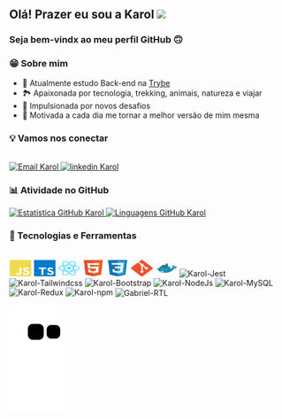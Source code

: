## Olá! Prazer eu sou a Karol <img src="https://media.giphy.com/media/hvRJCLFzcasrR4ia7z/giphy.gif" width="35px">
  ### Seja bem-vindx ao meu perfil GitHub 🙃

### 😁 Sobre mim 
 - 🌱 Atualmente estudo Back-end na <a href="https://www.betrybe.com/">Trybe</a> 
 - 🏞 Apaixonada por tecnologia, trekking, animais, natureza e viajar
 - 🚀 Impulsionada por novos desafios
 - 🎯 Motivada a cada dia me tornar a melhor versão de mim mesma

### 💡 Vamos nos conectar
<div style="display: inline_block, margin: 10px"><br>
  <a href="mailto:kkohlsstangherlin@gmail.com">
    <img src="https://img.shields.io/badge/Gmail-D14836?style=for-the-badge&logo=gmail&logoColor=white"
    alt="Email Karol" target="_blank"/>
  </a>
  <a href="https://www.linkedin.com/in/karoline-kohls-stangherlin-dev/">
    <img src="https://img.shields.io/badge/LinkedIn-0077B5?style=for-the-badge&logo=linkedin&logoColor=white" alt="linkedin Karol" target="_blank"/>
  </a>
</div>

### 📊 Atividade no GitHub
<div style="display: inline_block,">
<a href="https://github.com/KarolineKS">
  <img height='180em' src="https://github-readme-stats.vercel.app/api?username=KarolineKS&show_icons=true&theme=dracula&include_all_commits=true&count_private=true" alt="Estatistica GitHub Karol" />
</a>
<a href="https://github.com/KarolineKS">
  <img height='180em' src="https://github-readme-stats.vercel.app/api/top-langs/?username=KarolineKS&theme=dracula" alt="Linguagens GitHub Karol" />
</a>
</div>

### 🔧 Tecnologias e Ferramentas

<div style="display: inline_block, margin: 10px"><br>
  <img style="width: 60" alt="Karol-Js" height="30" width="40" src="https://raw.githubusercontent.com/devicons/devicon/master/icons/javascript/javascript-plain.svg">
  <img  alt="Karol-Ts" height="30" width="40" src="https://raw.githubusercontent.com/devicons/devicon/master/icons/typescript/typescript-plain.svg">
  <img  alt="Karol-React" height="30" width="40" src="https://raw.githubusercontent.com/devicons/devicon/master/icons/react/react-original.svg">
  <img  alt="Karol-HTML" height="30" width="40" src="https://raw.githubusercontent.com/devicons/devicon/master/icons/html5/html5-original.svg">
  <img alt="Karol-CSS" height="30" width="40" src="https://raw.githubusercontent.com/devicons/devicon/master/icons/css3/css3-original.svg">
  <img  alt="Karol-Git" height="30" width="40" src="https://raw.githubusercontent.com/devicons/devicon/master/icons/git/git-original.svg">
  <img  alt="Karol-Docker" height="30" width="40" src="https://raw.githubusercontent.com/devicons/devicon/master/icons/docker/docker-original.svg">
  <img  alt="Karol-Jest" height="30" width="40"src="https://cdn.jsdelivr.net/gh/devicons/devicon/icons/jest/jest-plain.svg" />
  <img  alt="Karol-Tailwindcss" height="30" width="40"src="https://cdn.jsdelivr.net/gh/devicons/devicon/icons/tailwindcss/tailwindcss-plain.svg"/>
  <img alt="Karol-Bootstrap" height="30" width="40"src="https://cdn.jsdelivr.net/gh/devicons/devicon/icons/bootstrap/bootstrap-original.svg" />
  <img  alt="Karol-NodeJs" height="30" width="40"src="https://cdn.jsdelivr.net/gh/devicons/devicon/icons/nodejs/nodejs-original.svg" />
  <img  alt="Karol-MySQL" height="30" width="40"src="https://cdn.jsdelivr.net/gh/devicons/devicon/icons/mysql/mysql-original.svg"/>
  <img  alt="Karol-Redux" height="30" width="40"src="https://cdn.jsdelivr.net/gh/devicons/devicon/icons/redux/redux-original.svg" />
  <img  alt="Karol-npm" height="30" width="40"src="https://cdn.jsdelivr.net/gh/devicons/devicon/icons/npm/npm-original-wordmark.svg" />
  <img align="center" alt="Gabriel-RTL" height="30" width="40" src="https://testing-library.com/img/octopus-64x64.png">
</div>

![snake gif](https://github.com/KarolineKS/KarolineKS/blob/output/github-contribution-grid-snake.svg)
##